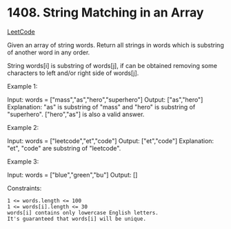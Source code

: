 # 1408. String Matching in an Array

[LeetCode](https://leetcode.com/problems/string-matching-in-an-array/)

Given an array of string words. Return all strings in words which is substring of another word in any order. 

String words[i] is substring of words[j], if can be obtained removing some characters to left and/or right side of words[j].

 

Example 1:

Input: words = ["mass","as","hero","superhero"]
Output: ["as","hero"]
Explanation: "as" is substring of "mass" and "hero" is substring of "superhero".
["hero","as"] is also a valid answer.

Example 2:

Input: words = ["leetcode","et","code"]
Output: ["et","code"]
Explanation: "et", "code" are substring of "leetcode".

Example 3:

Input: words = ["blue","green","bu"]
Output: []

 

Constraints:

    1 <= words.length <= 100
    1 <= words[i].length <= 30
    words[i] contains only lowercase English letters.
    It's guaranteed that words[i] will be unique.

